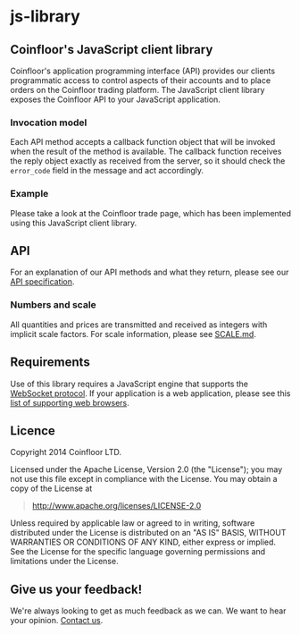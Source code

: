 js-library
==========

## Coinfloor's JavaScript client library

Coinfloor's application programming interface (API) provides our clients programmatic access to control aspects of their accounts and to place orders on the Coinfloor trading platform. The JavaScript client library exposes the Coinfloor API to your JavaScript application.

### Invocation model

Each API method accepts a callback function object that will be invoked when the result of the method is available. The callback function receives the reply object exactly as received from the server, so it should check the `error_code` field in the message and act accordingly.

### Example

Please take a look at the Coinfloor trade page, which has been implemented using this JavaScript client library.


## API

For an explanation of our API methods and what they return, please see our [API specification](https://github.com/coinfloor/API).

### Numbers and scale

All quantities and prices are transmitted and received as integers with implicit scale factors. For scale information, please see [SCALE.md](https://github.com/coinfloor/API/blob/master/SCALE.md).


## Requirements

Use of this library requires a JavaScript engine that supports the [WebSocket protocol](https://tools.ietf.org/html/rfc6455).
If your application is a web application, please see this [list of supporting web browsers](http://caniuse.com/websockets).


## Licence

Copyright 2014 Coinfloor LTD.

Licensed under the Apache License, Version 2.0 (the "License");
you may not use this file except in compliance with the License.
You may obtain a copy of the License at

> http://www.apache.org/licenses/LICENSE-2.0

Unless required by applicable law or agreed to in writing, software
distributed under the License is distributed on an "AS IS" BASIS,
WITHOUT WARRANTIES OR CONDITIONS OF ANY KIND, either express or implied.
See the License for the specific language governing permissions and
limitations under the License.


## Give us your feedback!

We're always looking to get as much feedback as we can. We want to hear your opinion. [Contact us](http://support.coinfloor.co.uk/).
